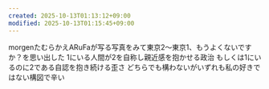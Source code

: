 ```yaml
---
created: 2025-10-13T01:13:12+09:00
modified: 2025-10-13T01:15:45+09:00
---
```


morgenたむらかえARuFaが写る写真をみて東京2〜東京1、もうよくないですか？を思い出した
1にいる人間が2を自称し親近感を抱かせる政治
もしくは1にいるのに2である自認を抱き続ける歪さ
どちらでも構わないがいずれも私の好きではない構図で辛い
